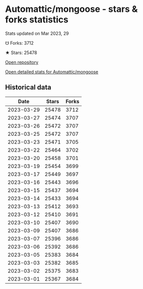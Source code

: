 # Automattic/mongoose - stars & forks statistics

Stats updated on Mar 2023, 29

☋ Forks: 3712

★ Stars: 25478

[Open repository](https://github.com/Automattic/mongoose)

[Open detailed stats for Automattic/mongoose](https://reviewgithub.com/rep/Automattic/mongoose)

## Historical data
| Date | Stars | Forks |
|------|-------|-------|
| 2023-03-29 | 25478 | 3712 | 
| 2023-03-27 | 25474 | 3707 | 
| 2023-03-26 | 25472 | 3707 | 
| 2023-03-25 | 25472 | 3707 | 
| 2023-03-23 | 25471 | 3705 | 
| 2023-03-22 | 25464 | 3702 | 
| 2023-03-20 | 25458 | 3701 | 
| 2023-03-19 | 25454 | 3699 | 
| 2023-03-17 | 25449 | 3697 | 
| 2023-03-16 | 25443 | 3696 | 
| 2023-03-15 | 25437 | 3694 | 
| 2023-03-14 | 25433 | 3694 | 
| 2023-03-13 | 25412 | 3693 | 
| 2023-03-12 | 25410 | 3691 | 
| 2023-03-10 | 25407 | 3690 | 
| 2023-03-09 | 25407 | 3686 | 
| 2023-03-07 | 25396 | 3686 | 
| 2023-03-06 | 25392 | 3686 | 
| 2023-03-05 | 25383 | 3684 | 
| 2023-03-03 | 25382 | 3685 | 
| 2023-03-02 | 25375 | 3683 | 
| 2023-03-01 | 25367 | 3684 | 

